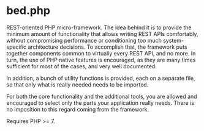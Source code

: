 # bed.php

REST-oriented PHP micro-framework. The idea behind it is to provide the minimum
amount of functionality that allows writing REST APIs comfortably, without
compromising performance or conditioning too much system-specific architecture
decisions. To accomplish that, the framework puts together components common to
virtually every REST API, and no more. In turn, the use of PHP native features
is encouraged, as they are many times sufficient for most of the cases, and very
well documented.

In addition, a bunch of utility functions is provided, each on a separate file,
so that only what is really needed needs to be imported.

For both the core functionality and the additional tools, you are allowed and
encouraged to select only the parts your application really needs. There is no
imposition to this regard coming from the framework.

Requires PHP >= 7.
